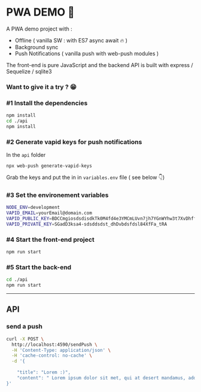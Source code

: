 # PWA DEMO 📱

A PWA demo project with :

* Offline ( vanilla SW : with ES7 async await 🔥 )
* Background sync 
* Push Notifications ( vanilla push with web-push modules )

The front-end is pure JavaScript and the backend API is built with express / Sequelize / sqlite3

### Want to give it a try ? 😁

### #1 Install the dependencies 

```bash
npm install
cd ./api
npm install
```

### #2 Generate vapid keys for push notifications 

In the ```api``` folder

```
npx web-push generate-vapid-keys
``` 

Grab the keys and put the in in ```variables.env``` file ( see below 👇)

### #3 Set the environement variables 

```bash
NODE_ENV=development
VAPID_EMAIL=yourEmail@domain.com
VAPID_PUBLIC_KEY=BDCCmgiosdsdisdkTk0M4fd4e3YMCmLUvn7jh7YGnWYhw3t7XvDhffddssdsdaIY
VAPID_PRIVATE_KEY=SGadD3ksa4-sdsddsdst_dhDvbdsfdsl84XfFa_tRA
```

### #4 Start the front-end project 

```bash 
npm run start 
```

### #5 Start the back-end 


```bash 
cd ./api
npm run start 
```

<hr>


## API 


### send a push 

```bash 
curl -X POST \
  http://localhost:4590/sendPush \
  -H 'Content-Type: application/json' \
  -H 'cache-control: no-cache' \
  -d '{
	
	"title": "Lorem :)",
	"content": " Lorem ipsum dolor sit met, qui at desert mandamus, adduce ullum apeirian mea at. Eu mel vide saltando vituperata, sonet quidam deterruisset te qui. Te cum vivendum explicate abhorrent. Id venom argumentum vel. Ut lorem bocent hendrerit eam"
}'
```